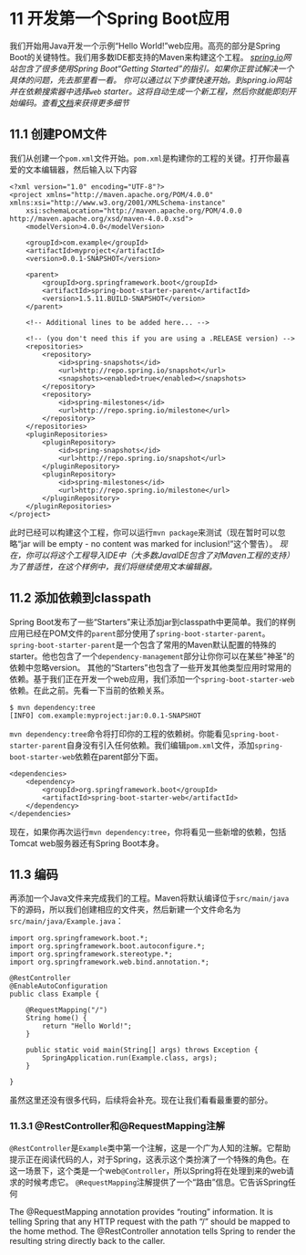# 11 开发第一个Spring Boot应用
我们开始用Java开发一个示例“Hello World!”web应用。高亮的部分是Spring Boot的关键特性。我们用多数IDE都支持的Maven来构建这个工程。
_[spring.io](http://spring.io)网站包含了很多使用Spring Boot“Getting Started”的指引。如果你正尝试解决一个具体的问题，先去那里看一看。
你可以通过以下步骤快速开始。到spring.io网站并在依赖搜索器中选择``web`` starter。这将自动生成一个新工程，然后你就能即刻开始编码。查看[文档](https://github.com/spring-io/initializr)来获得更多细节_
## 11.1 创建POM文件
我们从创建一个``pom.xml``文件开始。``pom.xml``是构建你的工程的关键。打开你最喜爱的文本编辑器，然后输入以下内容
```
<?xml version="1.0" encoding="UTF-8"?>
<project xmlns="http://maven.apache.org/POM/4.0.0" xmlns:xsi="http://www.w3.org/2001/XMLSchema-instance"
    xsi:schemaLocation="http://maven.apache.org/POM/4.0.0 http://maven.apache.org/xsd/maven-4.0.0.xsd">
    <modelVersion>4.0.0</modelVersion>

    <groupId>com.example</groupId>
    <artifactId>myproject</artifactId>
    <version>0.0.1-SNAPSHOT</version>

    <parent>
        <groupId>org.springframework.boot</groupId>
        <artifactId>spring-boot-starter-parent</artifactId>
        <version>1.5.11.BUILD-SNAPSHOT</version>
    </parent>

    <!-- Additional lines to be added here... -->

    <!-- (you don't need this if you are using a .RELEASE version) -->
    <repositories>
        <repository>
            <id>spring-snapshots</id>
            <url>http://repo.spring.io/snapshot</url>
            <snapshots><enabled>true</enabled></snapshots>
        </repository>
        <repository>
            <id>spring-milestones</id>
            <url>http://repo.spring.io/milestone</url>
        </repository>
    </repositories>
    <pluginRepositories>
        <pluginRepository>
            <id>spring-snapshots</id>
            <url>http://repo.spring.io/snapshot</url>
        </pluginRepository>
        <pluginRepository>
            <id>spring-milestones</id>
            <url>http://repo.spring.io/milestone</url>
        </pluginRepository>
    </pluginRepositories>
</project>
```
此时已经可以构建这个工程，你可以运行``mvn package``来测试（现在暂时可以忽略“jar will be empty - no content was marked for inclusion!”这个警告）。
_现在，你可以将这个工程导入IDE中（大多数JavaIDE包含了对Maven工程的支持）为了普适性，在这个样例中，我们将继续使用文本编辑器。_
## 11.2 添加依赖到classpath
Spring Boot发布了一些“Starters”来让添加jar到classpath中更简单。我们的样例应用已经在POM文件的``parent``部分使用了``spring-boot-starter-parent``。``spring-boot-starter-parent``是一个包含了常用的Maven默认配置的特殊的starter。他也包含了一个``dependency-management``部分让你你可以在某些"神圣"的依赖中忽略version。
其他的“Starters”也包含了一些开发其他类型应用时常用的依赖。基于我们正在开发一个web应用，我们添加一个``spring-boot-starter-web``依赖。在此之前。先看一下当前的依赖关系。
```
$ mvn dependency:tree
[INFO] com.example:myproject:jar:0.0.1-SNAPSHOT
```
``mvn dependency:tree``命令将打印你的工程的依赖树。你能看见``spring-boot-starter-parent``自身没有引入任何依赖。我们编辑``pom.xml``文件，添加``spring-boot-starter-web``依赖在parent部分下面。
```
<dependencies>
    <dependency>
        <groupId>org.springframework.boot</groupId>
        <artifactId>spring-boot-starter-web</artifactId>
    </dependency>
</dependencies>
```
现在，如果你再次运行``mvn dependency:tree``，你将看见一些新增的依赖，包括Tomcat web服务器还有Spring Boot本身。
## 11.3 编码
再添加一个Java文件来完成我们的工程。Maven将默认编译位于``src/main/java``下的源码，所以我们创建相应的文件夹，然后新建一个文件命名为``src/main/java/Example.java``：
```
import org.springframework.boot.*;
import org.springframework.boot.autoconfigure.*;
import org.springframework.stereotype.*;
import org.springframework.web.bind.annotation.*;

@RestController
@EnableAutoConfiguration
public class Example {

    @RequestMapping("/")
    String home() {
        return "Hello World!";
    }

    public static void main(String[] args) throws Exception {
        SpringApplication.run(Example.class, args);
    }

}
```
虽然这里还没有很多代码，后续将会补充。现在让我们看看最重要的部分。
### 11.3.1 @RestController和@RequestMapping注解
``@RestController``是``Example``类中第一个注解，这是一个广为人知的注解。它帮助提示正在阅读代码的人，对于Spring，这表示这个类扮演了一个特殊的角色。在这一场景下，这个类是一个web``@Controller``，所以Spring将在处理到来的web请求的时候考虑它。
``@RequestMapping``注解提供了一个“路由”信息。它告诉Spring任何

The @RequestMapping annotation provides “routing” information. It is telling Spring that any HTTP request with the path “/” should be mapped to the home method. The @RestController annotation tells Spring to render the resulting string directly back to the caller.
